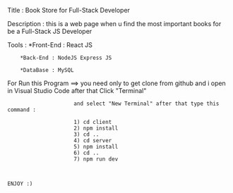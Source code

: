 Title : Book Store for Full-Stack Developer

Description : this is a web page when u find the most important books for be a Full-Stack JS Developer

Tools : \*Front-End : React JS

        *Back-End : NodeJS Express JS

        *DataBase : MySQL

For Run this Program ==> you need only to get clone from github and i open in Visual Studio Code after that Click "Terminal"

                         and select "New Terminal" after that type this command :

                         1) cd client
                         2) npm install
                         3) cd ..
                         4) cd server
                         5) npm install
                         6) cd ..
                         7) npm run dev


                                                                                        ENJOY :)
